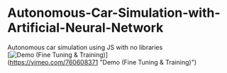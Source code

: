 # Autonomous-Car-Simulation-with-Artificial-Neural-Network<br/>
Autonomous car simulation using JS with no libraries<br/>
[![Demo (Fine Tuning & Training)](https://drive.google.com/file/d/1bUAhMtCR383AgHNqBdkvE8qRVCF8Q922/view?usp=sharing)]<br/>(https://vimeo.com/760608371 "Demo (Fine Tuning & Training)")
